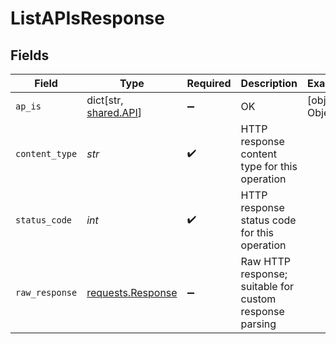 # ListAPIsResponse


## Fields

| Field                                                                                 | Type                                                                                  | Required                                                                              | Description                                                                           | Example                                                                               |
| ------------------------------------------------------------------------------------- | ------------------------------------------------------------------------------------- | ------------------------------------------------------------------------------------- | ------------------------------------------------------------------------------------- | ------------------------------------------------------------------------------------- |
| `ap_is`                                                                               | dict[str, [shared.API](../../models/shared/api.md)]                                   | :heavy_minus_sign:                                                                    | OK                                                                                    | [object Object]                                                                       |
| `content_type`                                                                        | *str*                                                                                 | :heavy_check_mark:                                                                    | HTTP response content type for this operation                                         |                                                                                       |
| `status_code`                                                                         | *int*                                                                                 | :heavy_check_mark:                                                                    | HTTP response status code for this operation                                          |                                                                                       |
| `raw_response`                                                                        | [requests.Response](https://requests.readthedocs.io/en/latest/api/#requests.Response) | :heavy_minus_sign:                                                                    | Raw HTTP response; suitable for custom response parsing                               |                                                                                       |